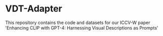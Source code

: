 # VDT-Adapter
This repository contains the code and datasets for our ICCV-W paper 'Enhancing CLIP with GPT-4: Harnessing Visual Descriptions as Prompts'
